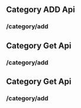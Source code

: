 ## Category ADD Api

### /category/add

## Category Get Api

### /category/add


## Category Get Api

### /category/add
